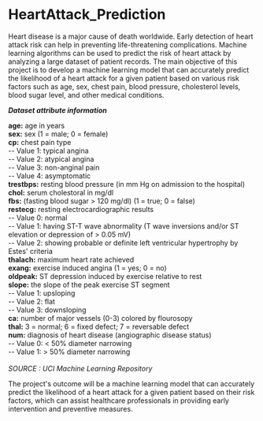 # HeartAttack_Prediction
<p>Heart disease is a major cause of death worldwide. Early detection of heart attack risk can help in preventing life-threatening complications. Machine learning algorithms can be used to predict the risk of heart attack by analyzing a large dataset of patient records.
The main objective of this project is to develop a machine learning model that can accurately predict the likelihood of a heart attack for a given patient based on various risk factors such as age, sex, chest pain, blood pressure, cholesterol levels, blood sugar level, and other medical conditions.<p>

***Dataset attribute information***

<b> age:</b> age in years<br>
<b> sex:</b> sex (1 = male; 0 = female)<br>
<b> cp:</b> chest pain type<br>
-- Value 1: typical angina<br>
-- Value 2: atypical angina<br>
-- Value 3: non-anginal pain<br>
-- Value 4: asymptomatic<br>
<b> trestbps:</b> resting blood pressure (in mm Hg on admission to the hospital)<br>
<b> chol:</b> serum cholestoral in mg/dl<br>
<b> fbs:</b> (fasting blood sugar > 120 mg/dl) (1 = true; 0 = false)<br>
<b> restecg:</b> resting electrocardiographic results<br>
-- Value 0: normal<br>
-- Value 1: having ST-T wave abnormality (T wave inversions and/or ST elevation or depression of > 0.05 mV)<br>
-- Value 2: showing probable or definite left ventricular hypertrophy by Estes' criteria<br>
<b> thalach:</b> maximum heart rate achieved<br>
<b> exang:</b> exercise induced angina (1 = yes; 0 = no)<br>
<b> oldpeak:</b> ST depression induced by exercise relative to rest<br>
<b> slope:</b> the slope of the peak exercise ST segment<br>
-- Value 1: upsloping<br>
-- Value 2: flat<br>
-- Value 3: downsloping<br>
<b> ca:</b> number of major vessels (0-3) colored by flourosopy<br>
<b> thal:</b> 3 = normal; 6 = fixed defect; 7 = reversable defect<br>
<b> num:</b> diagnosis of heart disease (angiographic disease status)<br>
-- Value 0: < 50% diameter narrowing<br>
-- Value 1: > 50% diameter narrowing<br>
<br>
<i>SOURCE : UCI Machine Learning Repository</i> 

The project's outcome will be a machine learning model that can accurately predict the likelihood of a heart attack for a given patient based on their risk factors, which can assist healthcare professionals in providing early intervention and preventive measures.
